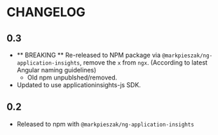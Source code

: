 # CHANGELOG

## 0.3

- ** BREAKING ** Re-released to NPM package via `@markpieszak/ng-application-insights`, remove the `x` from `ngx`. (According to latest Angular naming guidelines)
  - Old npm unpublshed/removed. 
- Updated to use applicationinsights-js SDK.

## 0.2

- Released to npm with `@markpieszak/ng-application-insights` 